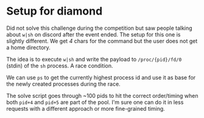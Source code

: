 # Setup for diamond

Did not solve this challenge during the competition but saw people talking 
about `w|sh` on discord after the event ended.
The setup for this one is slightly different. We get *4* chars for the command
but the user does not get a home directory.

The idea is to execute `w|sh` and write the payload to `/proc/{pid}/fd/0` (stdin)
of the `sh` process. A race condition.

We can use `ps` to get the currently highest process id and use it as base for
the newly created processes during the race.

The solve script goes through ~100 pids to hit the correct order/timing when both 
`pid+4` and `pid+5` are part of the pool. I'm sure one can do it in less 
requests with a different approach or more fine-grained timing.


